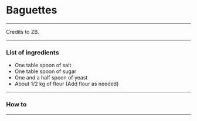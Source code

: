# Baguettes
---
Credits to ZB. 

--- 
### List of ingredients
+ One table spoon of salt
+ One table spoon of sugar
+ One and a half spoon of yeast
+ About 1/2 kg of flour (Add flour as needed)

* * * 

### How to
---

